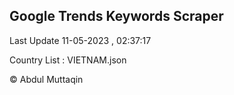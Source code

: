 

## Google Trends Keywords Scraper 
 
Last Update 11-05-2023 , 02:37:17

Country List :
VIETNAM.json



© Abdul Muttaqin 
